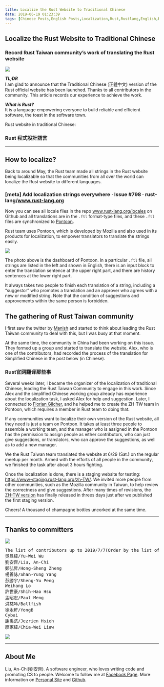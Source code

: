 ```yaml
---
title: Localize the Rust Website to Traditional Chinese
date: 2019-06-19 01:23:39
tags: [Chinese Posts,English Posts,Localization,Rust,Rustlang,English,Rust Taiwan,]
---
```



## Localize the Rust Website to Traditional Chinese

### Record Rust Taiwan community’s work of translating the Rust website

<img class="dz t u gs ak" src="https://miro.medium.com/max/2292/1*Glon_ud1Q-gmHrpQtKi45w.png" role="presentation"><br/>

<strong class="hj hv"><em class="hw">TL;DR</em></strong> <br>I am glad to announce that the Traditional Chinese (正體中文) version of the Rust official website has been launched. Thanks to all contributors in the community. This article records our experience to achieve the work.

<!-- more --> 

<strong class="hj hv"><em class="hw">What is Rust? </em></strong><br>It is a language empowering everyone to build reliable and efficient software, the toast in the software town.

Rust website in traditional Chinese:

### <div class="cd id cj ck ie cm">Rust 程式設計語言</div>

---

## How to localize?

Back to around May, the Rust team made all strings in the Rust website being localizable so that the communities from all over the world can localize the Rust website to different languages.

### <div class="cd id cj ck ie cm">[meta] Add localization strings everywhere · Issue #798 · rust-lang/www.rust-lang.org</div>

Now you can see all locale files in the repo <a href="https://github.com/rust-lang/www.rust-lang.org/tree/master/locales" class="dj by kl km kn ko" target="_blank" rel="noopener nofollow">www.rust-lang.org/locales </a>on Github and all translations are in the <code class="gw kp kq kr ks b">.ftl</code> format-type files, and these <code class="gw kp kq kr ks b">.ftl</code> files are synchronized to <a href="https://pontoon.rust-lang.org/" class="dj by kl km kn ko" target="_blank" rel="noopener nofollow">Pontoon</a>.

Rust team uses Pontoon, which is developed by Mozilla and also used in its products for localization, to empower translators to translate the strings easily.

<img class="dz t u gs ak" src="https://miro.medium.com/max/2292/1*cS3nUGj6n4RQ5qhMKNV2Ww.png" role="presentation"><br/>

The photo above is the dashboard of Pontoon. In a particular <code class="gw kp kq kr ks b">.ftl</code> file, all strings are listed in the left and shown in English, there is an input block to enter the translation sentence at the upper right part, and there are history sentences at the lower right part.

It always takes two people to finish each translation of a string, including a “suggestor” who promotes a translation and an approver who agrees with a new or modified string. Note that the condition of suggestions and approvements within the same person is forbidden.

## The gathering of Rust Taiwan community

I first saw the twitter by <a href="https://twitter.com/ManishEarth" class="dj by kl km kn ko" target="_blank" rel="noopener nofollow">Manish</a> and started to think about leading the Rust Taiwan community to deal with this, but I was busy at that moment.

At the same time, the community in China had been working on this issue. They formed up a group and started to translate the website. Alex, who is one of the contributors, had recorded the process of the translation for Simplified Chinese in the post below (in Chinese).

### <div class="cd id cj ck ie cm">Rust官网翻译那些事</div>

Several weeks later, I became the organizer of the localization of traditional Chinese, leading the Rust Taiwan Community to engage in this work. Since Alex and the simplified Chinese working group already has experience about the localization task, I asked Alex for help and suggestion. Later, I connected to <a href="https://twitter.com/Argorak" class="dj by kl km kn ko" target="_blank" rel="noopener nofollow">Florian Gilcher</a>, and he helped me to create the ZH-TW team in Pontoon, which requires a member in Rust team to doing that.

If any communities want to localize their own version of the Rust website, all they need is just a team on Pontoon. It takes at least three people to assemble a working team, and the manager who is assigned in the Pontoon has the permission to assign people as either contributors, who can just give suggestions, or translators, who can approve the suggestions, as well as to add a new manager.

We the Rust Taiwan team translated the website at 6/29 (Sat.) on the regular meetup per month. Armed with the efforts of all people in the community, we finished the task after about 3 hours fighting.

Once the localization is done, there is a staging website for testing: <a href="https://www-staging.rust-lang.org/zh-TW/" class="dj by kl km kn ko" target="_blank" rel="noopener nofollow">https://www-staging.rust-lang.org/zh-TW/</a>. We invited more people from other communities, such as the Mozilla community in Taiwan, to help review the correctness and give suggestions. After many times of revisions, the <a href="https://www.rust-lang.org/zh-TW/" class="dj by kl km kn ko" target="_blank" rel="noopener nofollow">ZH-TW version</a> has finally released in threes days just after we published the first staging version.

Cheers! A thousand of champagne bottles uncorked at the same time.

---

## Thanks to committers

<img class="dz t u gs ak" src="https://miro.medium.com/max/2546/1*Vpiblcggu9obdKK0E7wMBw.png" role="presentation"><br/>

<pre><span id="4403" class="ld jt em at ks b fn le lf r lg">The list of contributors up to 2019/7/7</span><span id="564d" class="ld jt em at ks b fn lh li lj lk ll lf r lg">(Order by the list of Pontoon above)<br>吳昱緯/Yu-Wei Wu<br>劉安齊/Liu, An-Chi<br>鄭弘昇/Hong-Sheng Zheng<br>楊善詠/Shan-Yung Yang<br>彭勝宇/Sheng-Yu Peng<br>Weihang Lo<br>許世豪/Shih-Hao Hsu<br>孟昭宏/Paul Meng<br>洪慈吟/Ballfish<br>徐永軒/YongB<br>Cybai<br>謝禹沆/Jezrien Hsieh<br>廖家緯/Chia-Wei Liaw</span></pre>

<img class="dz t u gs ak" src="https://miro.medium.com/max/11668/1*dWIXW3yWFTdOoY1gLL9hXg.png" role="presentation"><br/>

---

## About Me

Liu, An-Chi(劉安齊). A software engineer, who loves writing code and promoting CS to people. Welcome to follow me at <a href="https://www.facebook.com/CodingNeutrino/?source=post_page---------------------------" class="dj by kl km kn ko" target="_blank" rel="noopener nofollow">Facebook Page</a>. More information on <a href="http://tigercosmos.xyz/?source=post_page---------------------------" class="dj by kl km kn ko" target="_blank" rel="noopener nofollow">Personal Site</a> and <a href="https://github.com/tigercosmos?source=post_page---------------------------" class="dj by kl km kn ko" target="_blank" rel="noopener nofollow">Github</a>.